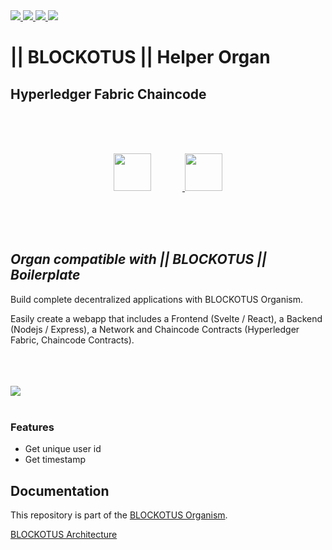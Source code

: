 <a href="https://twitter.com/BLOCKOTUS">
    <img
         src="https://img.shields.io/twitter/follow/BLOCKOTUS?style=for-the-badge&logo=twitter"
     />
</a>
<a href="https://github.com/danielfebrero">
    <img
         src="https://img.shields.io/github/followers/danielfebrero?label=danielfebrero&style=for-the-badge&logo=github"
     />
</a>
<a href="https://github.com/BLOCKOTUS/helper">
    <img
         src="https://img.shields.io/github/stars/BLOCKOTUS/helper?logo=github&style=for-the-badge"
     />
</a>
<a href="https://github.com/BLOCKOTUS/helper">
    <img
         src="https://img.shields.io/github/license/BLOCKOTUS/helper?style=for-the-badge"
     />
</a>

<br />

# || BLOCKOTUS || Helper Organ
## Hyperledger Fabric Chaincode

<br />
<br />
<br />

<p align="center">
<a href="https://developer.mozilla.org/en-US/docs/Web/JavaScript">
  <img 
      style="margin-right: 50px" 
      height="60px" 
      src="https://upload.wikimedia.org/wikipedia/commons/thumb/6/6a/JavaScript-logo.png/240px-JavaScript-logo.png" 
  />
</a>
<a href="https://www.hyperledger.org/use/fabric">
  <img 
      style="margin-right: 0px" 
      height="60px" 
      src="https://www.hyperledger.org/wp-content/uploads/2018/03/Hyperledger_Fabric_Logo_Color-1-300x84.png" 
  />
</a>
</p>
<br />
<br />
<br />

## _Organ compatible with || BLOCKOTUS || Boilerplate_


Build complete decentralized applications with BLOCKOTUS Organism. 

Easily create a webapp that includes a Frontend (Svelte / React), a Backend (Nodejs / Express), a Network and Chaincode Contracts (Hyperledger Fabric, Chaincode Contracts).

<br />
<br />
<br />

<a href="https://github.com/hyperledger/fabric-sdk-node/tree/master/fabric-network">
  <img src="https://img.shields.io/badge/fabric--network-%402.2.0-green?style=for-the-badge" />
</a>

<br />
<br />

### Features
- Get unique user id
- Get timestamp

## Documentation
This repository is part of the [BLOCKOTUS Organism](https://github.com/BLOCKOTUS/organism).

[BLOCKOTUS Architecture](https://github.com/BLOCKOTUS/organism/blob/master/docs/architecture.md)
